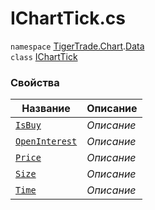 
# IChartTick.cs
`namespace` [TigerTrade.Chart](../../../../TigerTrade.Chart.md).[Data](../../../../TigerTrade.Chart/Data.md)  
    `class` [IChartTick](../../IChartTick.cs.md)

### Свойства
| Название | Описание |
| --- | --- |
| [`IsBuy`](./Свойства/IsBuy.md) | *Описание* |
| [`OpenInterest`](./Свойства/OpenInterest.md) | *Описание* |
| [`Price`](./Свойства/Price.md) | *Описание* |
| [`Size`](./Свойства/Size.md) | *Описание* |
| [`Time`](./Свойства/Time.md) | *Описание* |
